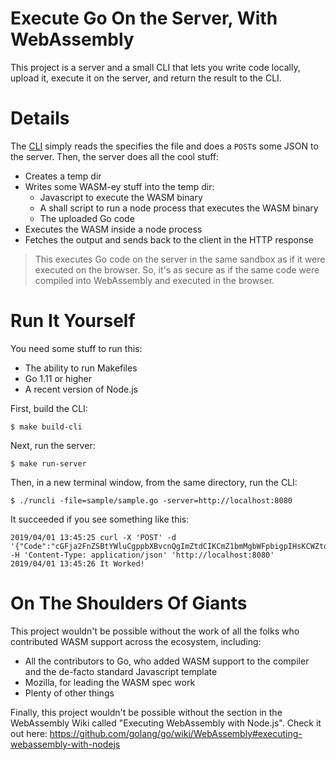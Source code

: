 # Execute Go On the Server, With WebAssembly

This project is a server and a small CLI that lets you write code locally, upload it, execute it on the server, and return the result to the CLI.

# Details

The [CLI](./cli) simply reads the specifies the file and does a `POST`s some JSON to the server. Then, the server does all the cool stuff:

- Creates a temp dir
- Writes some WASM-ey stuff into the temp dir:
  - Javascript to execute the WASM binary
  - A shall script to run a node process that executes the WASM binary
  - The uploaded Go code
- Executes the WASM inside a node process
- Fetches the output and sends back to the client in the HTTP response

>This executes Go code on the server in the same sandbox as if it were executed on the browser. So, it's as secure as if the same code were compiled into WebAssembly and executed in the browser.

# Run It Yourself

You need some stuff to run this:

- The ability to run Makefiles
- Go 1.11 or higher
- A recent version of Node.js

First, build the CLI:

```console
$ make build-cli
```

Next, run the server:

```console
$ make run-server
```

Then, in a new terminal window, from the same directory, run the CLI:

```console
$ ./runcli -file=sample/sample.go -server=http://localhost:8080
```

It succeeded if you see something like this:

```console
2019/04/01 13:45:25 curl -X 'POST' -d '{"Code":"cGFja2FnZSBtYWluCgppbXBvcnQgImZtdCIKCmZ1bmMgbWFpbigpIHsKCWZtdC5QcmludGxuKCJJdCBXb3JrZWQhIikKfQo="}' -H 'Content-Type: application/json' 'http://localhost:8080'
2019/04/01 13:45:26 It Worked!
```

# On The Shoulders Of Giants

This project wouldn't be possible without the work of all the folks who contributed WASM support across the ecosystem, including:

- All the contributors to Go, who added WASM support to the compiler and the de-facto standard Javascript template
- Mozilla, for leading the WASM spec work
- Plenty of other things

Finally, this project wouldn't be possible without the section in the WebAssembly Wiki called "Executing WebAssembly with Node.js". Check it out here: https://github.com/golang/go/wiki/WebAssembly#executing-webassembly-with-nodejs
